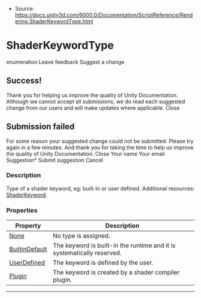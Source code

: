 * Source: https://docs.unity3d.com/6000.0/Documentation/ScriptReference/Rendering.ShaderKeywordType.html

# ShaderKeywordType
enumeration
Leave feedback
Suggest a change
## Success!
Thank you for helping us improve the quality of Unity Documentation. Although we cannot accept all submissions, we do read each suggested change from our users and will make updates where applicable.
Close
## Submission failed
For some reason your suggested change could not be submitted. Please <a>try again</a> in a few minutes. And thank you for taking the time to help us improve the quality of Unity Documentation.
Close
Your name Your email Suggestion* Submit suggestion
Cancel
### Description
Type of a shader keyword, eg: built-in or user defined.
Additional resources: [ShaderKeyword](https://docs.unity3d.com/6000.0/Documentation/ScriptReference/Rendering.ShaderKeyword.html).
### Properties
Property | Description  
---|---  
[None](https://docs.unity3d.com/6000.0/Documentation/ScriptReference/Rendering.ShaderKeywordType.None.html) | No type is assigned.  
[BuiltinDefault](https://docs.unity3d.com/6000.0/Documentation/ScriptReference/Rendering.ShaderKeywordType.BuiltinDefault.html) | The keyword is built-in the runtime and it is systematically reserved.  
[UserDefined](https://docs.unity3d.com/6000.0/Documentation/ScriptReference/Rendering.ShaderKeywordType.UserDefined.html) | The keyword is defined by the user.  
[Plugin](https://docs.unity3d.com/6000.0/Documentation/ScriptReference/Rendering.ShaderKeywordType.Plugin.html) | The keyword is created by a shader compiler plugin.  
* * *
